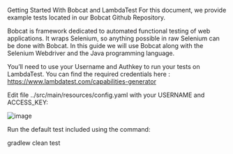 Getting Started With Bobcat and LambdaTest
For this document, we provide example tests located in our Bobcat Github Repository.

Bobcat is framework dedicated to automated functional testing of web applications. It wraps Selenium, so anything possible in raw Selenium can be done with Bobcat. In this guide we will use Bobcat along with the Selenium Webdriver and the Java programming language.


You’ll need to use your Username and Authkey to run your tests on LambdaTest. 
You can find the required credentials here : https://www.lambdatest.com/capabilities-generator



Edit file ../src/main/resources/config.yaml with your USERNAME and ACCESS_KEY:

![image](https://user-images.githubusercontent.com/31619747/121085786-ec4d2a00-c7ff-11eb-9665-3f8c7bf00317.png)

Run the default test included using the command:

gradlew clean test 
